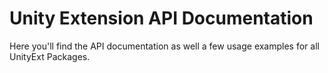 # Unity Extension API Documentation
Here you'll find the API documentation as well a few usage examples for all UnityExt Packages.

